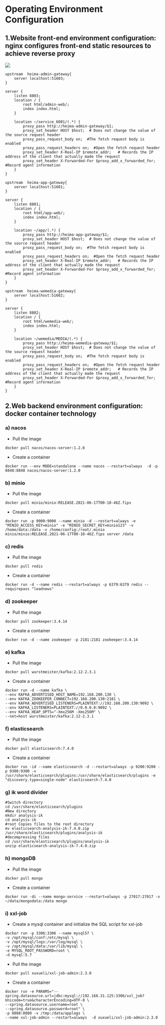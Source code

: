 # Operating Environment Configuration
## 1.Website front-end environment configuration: nginx configures front-end static resources to achieve reverse proxy
![](/resources/nginxConfiguration.png)

```shell
upstream  heima-admin-gateway{
    server localhost:51603;
}

server {
	listen 8803;
	location / {
		root html/admin-web/;
		index index.html;
	}
	
	location ~/service_6001/(.*) {
		proxy_pass http://heima-admin-gateway/$1;
		proxy_set_header HOST $host;  # Does not change the value of the source request header
		proxy_pass_request_body on;  #The fetch request body is enabled
		proxy_pass_request_headers on;  #Open the fetch request header
		proxy_set_header X-Real-IP $remote_addr;   # Records the IP address of the client that actually made the request
		proxy_set_header X-Forwarded-For $proxy_add_x_forwarded_for;  #Record agent information
	}
}
```

```shell
upstream  heima-app-gateway{
    server localhost:51601;
}

server {
	listen 8801;
	location / {
		root html/app-web/;
		index index.html;
	}
	
	location ~/app/(.*) {
		proxy_pass http://heima-app-gateway/$1;
		proxy_set_header HOST $host;  # Does not change the value of the source request header
		proxy_pass_request_body on;  #The fetch request body is enabled
		proxy_pass_request_headers on;  #Open the fetch request header
		proxy_set_header X-Real-IP $remote_addr;   # Records the IP address of the client that actually made the request
		proxy_set_header X-Forwarded-For $proxy_add_x_forwarded_for;  #Record agent information
	}
}
```

```shell
upstream  heima-wemedia-gateway{
    server localhost:51602;
}

server {
	listen 8802;
	location / {
		root html/wemedia-web/;
		index index.html;
	}
	
	location ~/wemedia/MEDIA/(.*) {
		proxy_pass http://heima-wemedia-gateway/$1;
		proxy_set_header HOST $host;  # Does not change the value of the source request header
		proxy_pass_request_body on;  #The fetch request body is enabled
		proxy_pass_request_headers on;  #Open the fetch request header
		proxy_set_header X-Real-IP $remote_addr;   # Records the IP address of the client that actually made the request
		proxy_set_header X-Forwarded-For $proxy_add_x_forwarded_for;  #Record agent information
	}
}
```

## 2.Web backend environment configuration: docker container technology

### a) nacos

* Pull the image

```shell
docker pull nacos/nacos-server:1.2.0
```

* Create a container

```shell
docker run --env MODE=standalone --name nacos --restart=always  -d -p 8848:8848 nacos/nacos-server:1.2.0
```

### b) minio

* Pull the image

```shell
docker pull minio/minio:RELEASE.2021-06-17T00-10-46Z.fips
```

* Create a container

```shell
docker run -p 9000:9000 --name minio -d --restart=always -e "MINIO_ACCESS_KEY=minio" -e "MINIO_SECRET_KEY=minio123" -v /home/data:/data -v /home/config:/root/.minio minio/minio:RELEASE.2021-06-17T00-10-46Z.fips server /data
```

### c) redis

* Pull the image

```shell
docker pull redis
```

* Create a container

```shell
docker run -d --name redis --restart=always -p 6379:6379 redis --requirepass "leadnews"
```

### d) zookeeper

* Pull the image

```shell
docker pull zookeeper:3.4.14
```

* Create a container

```shell
docker run -d --name zookeeper -p 2181:2181 zookeeper:3.4.14
```

### e) kafka

* Pull the image

```shell
docker pull wurstmeister/kafka:2.12-2.3.1
```

* Create a container

```shell
docker run -d --name kafka \
--env KAFKA_ADVERTISED_HOST_NAME=192.168.200.130 \
--env KAFKA_ZOOKEEPER_CONNECT=192.168.200.130:2181 \
--env KAFKA_ADVERTISED_LISTENERS=PLAINTEXT://192.168.200.130:9092 \
--env KAFKA_LISTENERS=PLAINTEXT://0.0.0.0:9092 \
--env KAFKA_HEAP_OPTS="-Xmx256M -Xms256M" \
--net=host wurstmeister/kafka:2.12-2.3.1
```

### f) elasticsearch

* Pull the image

```shell
docker pull elasticsearch:7.4.0
```

* Create a container

```shell
docker run -id --name elasticsearch -d --restart=always -p 9200:9200 -p 9300:9300 -v /usr/share/elasticsearch/plugins:/usr/share/elasticsearch/plugins -e "discovery.type=single-node" elasticsearch:7.4.0
```

### g) ik word divider

```shell
#Switch directory
cd /usr/share/elasticsearch/plugins
#New directory
mkdir analysis-ik
cd analysis-ik
#root Copies files to the root directory
mv elasticsearch-analysis-ik-7.4.0.zip /usr/share/elasticsearch/plugins/analysis-ik
#decompressing files
cd /usr/share/elasticsearch/plugins/analysis-ik
unzip elasticsearch-analysis-ik-7.4.0.zip
```

### h) mongoDB

* Pull the image

```shell
docker pull mongo
```

* Create a container

```shell
docker run -di --name mongo-service --restart=always -p 27017:27017 -v ~/data/mongodata:/data mongo
```

### i) xxl-job

* Create a mysql container and initialize the SQL script for xxl-job

```shell
docker run -p 3306:3306 --name mysql57 \
-v /opt/mysql/conf:/etc/mysql \
-v /opt/mysql/logs:/var/log/mysql \
-v /opt/mysql/data:/var/lib/mysql \
-e MYSQL_ROOT_PASSWORD=root \
-d mysql:5.7
```

* Pull the image

```shell
docker pull xuxueli/xxl-job-admin:2.3.0
```

* Create a container

```shell
docker run -e PARAMS="--spring.datasource.url=jdbc:mysql://192.168.31.125:3306/xxl_job?Unicode=true&characterEncoding=UTF-8 \
--spring.datasource.username=root \
--spring.datasource.password=root" \
-p 8888:8080 -v /tmp:/data/applogs \
--name xxl-job-admin --restart=always  -d xuxueli/xxl-job-admin:2.3.0
```
